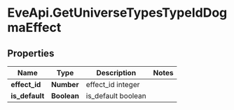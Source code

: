 # EveApi.GetUniverseTypesTypeIdDogmaEffect

## Properties
Name | Type | Description | Notes
------------ | ------------- | ------------- | -------------
**effect_id** | **Number** | effect_id integer | 
**is_default** | **Boolean** | is_default boolean | 


